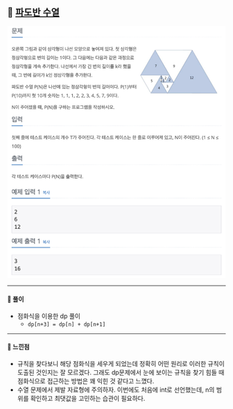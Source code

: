 ## 📖 [파도반 수열](https://www.acmicpc.net/problem/9461)
<img src="./assets/9461_파도반수열.png" width="600px" />

---
#### 📍 풀이
- 점화식을 이용한 dp 풀이
  - `dp[n+3] = dp[n] + dp[n+1]`
---
#### 📍 느낀점
- 규칙을 찾다보니 해당 점화식을 세우게 되었는데 정확히 어떤 원리로 이러한 규칙이 도출된 것인지는 잘 모르겠다. 그래도 dp문제에서 눈에 보이는 규칙을 찾기 힘들 때 점화식으로 접근하는 방법은 꽤 익힌 것 같다고 느꼈다.
- 수열 문제에서 제발 자료형에 주의하자. 이번에도 처음에 int로 선언했는데, n의 범위를  확인하고 최댓값을 고민하는 습관이 필요하다.